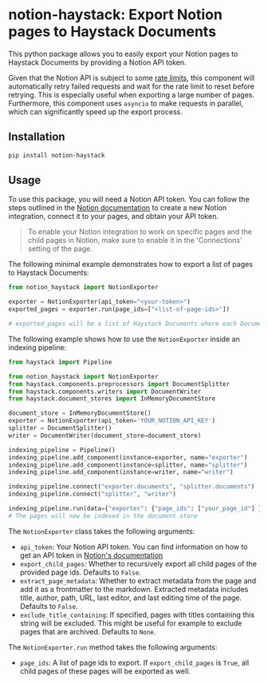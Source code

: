 # notion-haystack: Export Notion pages to Haystack Documents

This python package allows you to easily export your Notion pages to Haystack Documents by providing a Notion API token.

Given that the Notion API is subject to some [rate limits](https://developers.notion.com/reference/request-limits),
this component will automatically retry failed requests and wait for the rate limit to reset before retrying. This is
especially useful when exporting a large number of pages. Furthermore, this component uses `asyncio` to make requests in
parallel, which can significantly speed up the export process.

## Installation

```bash
pip install notion-haystack
```

## Usage

To use this package, you will need a Notion API token. You can follow the steps outlined in the [Notion documentation](https://developers.notion.com/docs/create-a-notion-integration#create-your-integration-in-notion) to create a new Notion integration, connect it to your pages, and obtain your API token.
> To enable your Notion integration to work on specific pages and the child pages in Notion, make sure to enable it in the 'Connections' setting of the page.

The following minimal example demonstrates how to export a list of pages to Haystack Documents:
```python
from notion_haystack import NotionExporter

exporter = NotionExporter(api_token="<your-token>")
exported_pages = exporter.run(page_ids=["<list-of-page-ids>"])

# exported_pages will be a list of Haystack Documents where each Document corresponds to a Notion page
```

The following example shows how to use the `NotionExporter` inside an indexing pipeline:
```python
from haystack import Pipeline

from notion_haystack import NotionExporter
from haystack.components.preprocessors import DocumentSplitter
from haystack.components.writers import DocumentWriter
from haystack.document_stores import InMemoryDocumentStore

document_store = InMemoryDocumentStore()
exporter = NotionExporter(api_token='YOUR_NOTION_API_KEY')
splitter = DocumentSplitter()
writer = DocumentWriter(document_store=document_store)

indexing_pipeline = Pipeline()
indexing_pipeline.add_component(instance=exporter, name="exporter")
indexing_pipeline.add_component(instance=splitter, name="splitter")
indexing_pipeline.add_component(instance=writer, name="writer")

indexing_pipeline.connect("exporter.documents", "splitter.documents")
indexing_pipeline.connect("splitter", "writer")

indexing_pipeline.run(data={"exporter": {"page_ids": ["your_page_id"] }})
# The pages will now be indexed in the document store
```

The `NotionExporter` class takes the following arguments:
- `api_token`: Your Notion API token. You can find information on how to get an API token in [Notion's documentation](https://developers.notion.com/docs/create-a-notion-integration)
- `export_child_pages`: Whether to recursively export all child pages of the provided page ids. Defaults to `False`.
- `extract_page_metadata`: Whether to extract metadata from the page and add it as a frontmatter to the markdown. 
                           Extracted metadata includes title, author, path, URL, last editor, and last editing time of 
                           the page. Defaults to `False`.
- `exclude_title_containing`: If specified, pages with titles containing this string will be excluded. This might be
                              useful for example to exclude pages that are archived. Defaults to `None`.

The `NotionExporter.run` method takes the following arguments:
- `page_ids`: A list of page ids to export. If `export_child_pages` is `True`, all child pages of these pages will be
                exported as well.
